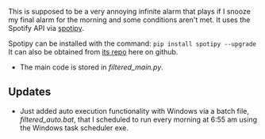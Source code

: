 This is supposed to be a very annoying infinite alarm that plays if I snooze my final alarm for the morning
and some conditions aren't met. 
It uses the Spotify API via [spotipy](https://spotipy.readthedocs.io).

Spotipy can be installed with the command: `pip install spotipy --upgrade`
It can also be obtained from [its repo](https://github.com/spotipy-dev/spotipy) here on github.

- The main code is stored in *filtered_main.py*.

 Updates
 ---
  - Just added auto execution functionality with Windows via a batch file, *filtered_auto.bat*, that I scheduled to run every morning at 6:55 am using the Windows task scheduler exe.
